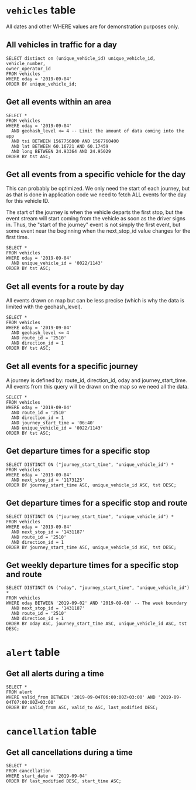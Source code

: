 # `vehicles` table

All dates and other WHERE values are for demonstration purposes only.

## All vehicles in traffic for a day

```postgresql
SELECT distinct on (unique_vehicle_id) unique_vehicle_id,
vehicle_number,
owner_operator_id
FROM vehicles
WHERE oday = '2019-09-04'
ORDER BY unique_vehicle_id;
```

## Get all events within an area

```postgresql
SELECT *
FROM vehicles
WHERE oday = '2019-09-04'
  AND geohash_level <= 4 -- Limit the amount of data coming into the app
  AND tsi BETWEEN 1567756800 AND 1567760400
  AND lat BETWEEN 60.16721 AND 60.17459
  AND long BETWEEN 24.93364 AND 24.95029
ORDER BY tst ASC;
```

## Get all events from a specific vehicle for the day

This can probably be optimized. We only need the start of each journey, but as that is done in application code we need to fetch ALL events for the day for this vehicle ID.

The start of the journey is when the vehicle departs the first stop, but the event stream will start coming from the vehicle as soon as the driver signs in. Thus, the "start of the journey" event is not simply the first event, but some event near the beginning when the next_stop_id value changes for the first time.

```postgresql
SELECT *
FROM vehicles
WHERE oday = '2019-09-04'
  AND unique_vehicle_id = '0022/1143'
ORDER BY tst ASC;
```

## Get all events for a route by day

All events drawn on map but can be less precise (which is why the data is limited with the geohash_level).

```postgresql
SELECT *
FROM vehicles
WHERE oday = '2019-09-04'
  AND geohash_level <= 4
  AND route_id = '2510'
  AND direction_id = 1
ORDER BY tst ASC;
```

## Get all events for a specific journey

A journey is defined by: route_id, direction_id, oday and journey_start_time. All events from this query will be drawn on the map so we need all the data.

```postgresql
SELECT *
FROM vehicles
WHERE oday = '2019-09-04'
  AND route_id = '2510'
  AND direction_id = 1
  AND journey_start_time = '06:40'
  AND unique_vehicle_id = '0022/1143'
ORDER BY tst ASC;
```

## Get departure times for a specific stop

```postgresql
SELECT DISTINCT ON ("journey_start_time", "unique_vehicle_id") *
FROM vehicles
WHERE oday = '2019-09-04'
  AND next_stop_id = '1173125'
ORDER BY journey_start_time ASC, unique_vehicle_id ASC, tst DESC;
```

## Get departure times for a specific stop and route

```postgresql
SELECT DISTINCT ON ("journey_start_time", "unique_vehicle_id") *
FROM vehicles
WHERE oday = '2019-09-04'
  AND next_stop_id = '1431187'
  AND route_id = '2510'
  AND direction_id = 1
ORDER BY journey_start_time ASC, unique_vehicle_id ASC, tst DESC;
```

## Get weekly departure times for a specific stop and route

```postgresql
SELECT DISTINCT ON ("oday", "journey_start_time", "unique_vehicle_id") *
FROM vehicles
WHERE oday BETWEEN '2019-09-02' AND '2019-09-08' -- The week boundary
  AND next_stop_id = '1431187'
  AND route_id = '2510'
  AND direction_id = 1
ORDER BY oday ASC, journey_start_time ASC, unique_vehicle_id ASC, tst DESC;
```

# `alert` table

## Get all alerts during a time

```postgresql
SELECT *
FROM alert
WHERE valid_from BETWEEN '2019-09-04T06:00:00Z+03:00' AND '2019-09-04T07:00:00Z+03:00'
ORDER BY valid_from ASC, valid_to ASC, last_modified DESC;
```

# `cancellation` table

## Get all cancellations during a time

```postgresql
SELECT *
FROM cancellation
WHERE start_date = '2019-09-04'
ORDER BY last_modified DESC, start_time ASC;
```
